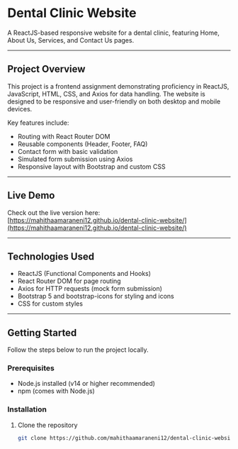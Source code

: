 # Dental Clinic Website

A ReactJS-based responsive website for a dental clinic, featuring Home, About Us, Services, and Contact Us pages.

---

## Project Overview

This project is a frontend assignment demonstrating proficiency in ReactJS, JavaScript, HTML, CSS, and Axios for data handling. The website is designed to be responsive and user-friendly on both desktop and mobile devices.

Key features include:

- Routing with React Router DOM  
- Reusable components (Header, Footer, FAQ)  
- Contact form with basic validation  
- Simulated form submission using Axios  
- Responsive layout with Bootstrap and custom CSS  

---

## Live Demo

Check out the live version here:  
[https://mahithaamaraneni12.github.io/dental-clinic-website/](https://mahithaamaraneni12.github.io/dental-clinic-website/)

---

## Technologies Used

- ReactJS (Functional Components and Hooks)  
- React Router DOM for page routing  
- Axios for HTTP requests (mock form submission)  
- Bootstrap 5 and bootstrap-icons for styling and icons  
- CSS for custom styles  

---

## Getting Started

Follow the steps below to run the project locally.

### Prerequisites

- Node.js installed (v14 or higher recommended)  
- npm (comes with Node.js)  

### Installation

1. Clone the repository  
   ```bash
   git clone https://github.com/mahithaamaraneni12/dental-clinic-website.git
